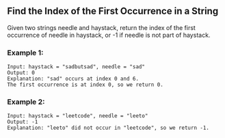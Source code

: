 ##  Find the Index of the First Occurrence in a String
Given two strings needle and haystack, return the index of the first occurrence of needle in haystack, or -1 if needle is not part of haystack.


### Example 1:

    Input: haystack = "sadbutsad", needle = "sad"
    Output: 0
    Explanation: "sad" occurs at index 0 and 6.
    The first occurrence is at index 0, so we return 0.

### Example 2:

    Input: haystack = "leetcode", needle = "leeto"
    Output: -1
    Explanation: "leeto" did not occur in "leetcode", so we return -1.
